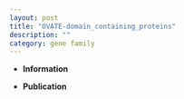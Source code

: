 ```yaml
---
layout: post
title: "OVATE-domain_containing_proteins"
description: ""
category: gene family
---
```


* **Information**  

* **Publication**  


